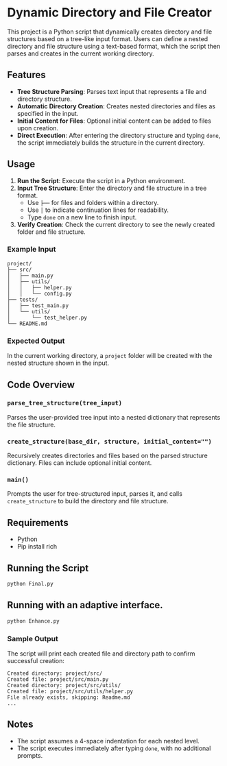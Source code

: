 
# Dynamic Directory and File Creator

This project is a Python script that dynamically creates directory and file structures based on a tree-like input format. Users can define a nested directory and file structure using a text-based format, which the script then parses and creates in the current working directory.

## Features

- **Tree Structure Parsing**: Parses text input that represents a file and directory structure.
- **Automatic Directory Creation**: Creates nested directories and files as specified in the input.
- **Initial Content for Files**: Optional initial content can be added to files upon creation.
- **Direct Execution**: After entering the directory structure and typing `done`, the script immediately builds the structure in the current directory.

## Usage

1. **Run the Script**: Execute the script in a Python environment.
2. **Input Tree Structure**: Enter the directory and file structure in a tree format.
   - Use `├──` for files and folders within a directory.
   - Use `│` to indicate continuation lines for readability.
   - Type `done` on a new line to finish input.
3. **Verify Creation**: Check the current directory to see the newly created folder and file structure.

### Example Input

```plaintext
project/
├── src/
│   ├── main.py
│   ├── utils/
│   │   ├── helper.py
│   │   └── config.py
├── tests/
│   ├── test_main.py
│   └── utils/
│       └── test_helper.py
└── README.md
```

### Expected Output

In the current working directory, a `project` folder will be created with the nested structure shown in the input.

## Code Overview

### `parse_tree_structure(tree_input)`
Parses the user-provided tree input into a nested dictionary that represents the file structure.

### `create_structure(base_dir, structure, initial_content="")`
Recursively creates directories and files based on the parsed structure dictionary. Files can include optional initial content.

### `main()`
Prompts the user for tree-structured input, parses it, and calls `create_structure` to build the directory and file structure.

## Requirements

- Python 
- Pip install rich

## Running the Script

```bash
python Final.py
```

## Running with an adaptive interface.

```bash
python Enhance.py
```

### Sample Output

The script will print each created file and directory path to confirm successful creation:

```plaintext
Created directory: project/src/
Created file: project/src/main.py
Created directory: project/src/utils/
Created file: project/src/utils/helper.py
File already exists, skipping: Readme.md
...
```

## Notes

- The script assumes a 4-space indentation for each nested level.
- The script executes immediately after typing `done`, with no additional prompts.

